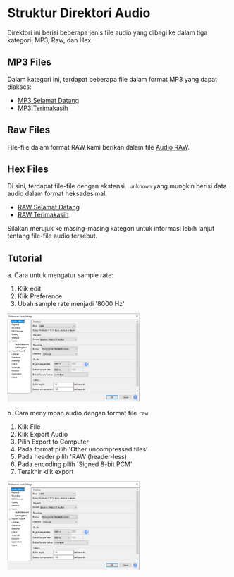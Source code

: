 # Struktur Direktori Audio

Direktori ini berisi beberapa jenis file audio yang dibagi ke dalam tiga kategori: MP3, Raw, dan Hex.

## MP3 Files

Dalam kategori ini, terdapat beberapa file dalam format MP3 yang dapat diakses:

- [MP3 Selamat Datang](img/Audacity_Selamat-datang.jpg)
- [MP3 Terimakasih](img/Audacity_Terimakasih.jpg)

## Raw Files

File-file dalam format RAW kami berikan dalam file [Audio RAW](Audio_RAW.zip).

## Hex Files

Di sini, terdapat file-file dengan ekstensi `.unknown` yang mungkin berisi data audio dalam format heksadesimal:

- [RAW Selamat Datang](selamat_datang.unknown)
- [RAW Terimakasih](terimakasih.unknown)

Silakan merujuk ke masing-masing kategori untuk informasi lebih lanjut tentang file-file audio tersebut.

## Tutorial
a. Cara untuk mengatur sample rate:
1. Klik edit
2. Klik Preference
3. Ubah sample rate menjadi '8000 Hz' <br>
<img src="Audacity_Setting.jpg" width="300" height="200">

b. Cara menyimpan audio dengan format file ```raw```
1. Klik File
2. Klik Export Audio
3. Pilih Export to Computer
4. Pada format pilih 'Other uncompressed files'
5. Pada header pilih 'RAW (header-less)
6. Pada encoding pilih 'Signed 8-bit PCM'
7. Terakhir klik export
<img src="Audacity_Setting.jpg" width="300" height="200">

